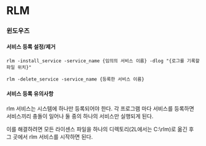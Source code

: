 # RLM

### 윈도우즈

#### 서비스 등록 설정/제거

```
rlm -install_service -service_name {임의의 서비스 이름} -dlog "{로그를 기록할 파일 위치}"
```

```
rlm -delete_service -service_name {등록한 서비스 이름}
```

#### 서비스 등록 유의사항

rlm 서비스는 시스템에 하나만 등록되어야 한다. 각 프로그램 마다 서비스를 등록하면
서비스끼리 충돌이 일어나 둘 중의 하나의 서비스만 실행되게 된다.

이를 해결하려면 모든 라이센스 파일을 하나의 디렉토리(2L에서는 C:\rlm)로 옮긴 후
그 곳에서 rlm 서비스를 시작하면 된다.
